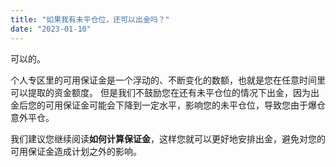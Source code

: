 ```yaml
---
title: "如果我有未平仓位，还可以出金吗？"
date: "2023-01-10"
---
```


可以的。

个人专区里的可用保证金是一个浮动的、不断变化的数额，也就是您在任意时间里可以提取的资金额度。 但是我们不鼓励您在还有未平仓位的情况下出金，因为出金后您的可用保证金可能会下降到一定水平，影响您的未平仓位，导致您由于爆仓意外平仓。

我们建议您继续阅读**如何计算保证金**，这样您就可以更好地安排出金，避免对您的可用保证金造成计划之外的影响。
